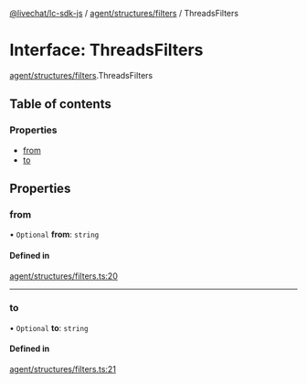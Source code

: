 [@livechat/lc-sdk-js](../README.md) / [agent/structures/filters](../modules/agent_structures_filters.md) / ThreadsFilters

# Interface: ThreadsFilters

[agent/structures/filters](../modules/agent_structures_filters.md).ThreadsFilters

## Table of contents

### Properties

- [from](agent_structures_filters.ThreadsFilters.md#from)
- [to](agent_structures_filters.ThreadsFilters.md#to)

## Properties

### from

• `Optional` **from**: `string`

#### Defined in

[agent/structures/filters.ts:20](https://github.com/livechat/lc-sdk-js/blob/d267eeb/src/agent/structures/filters.ts#L20)

___

### to

• `Optional` **to**: `string`

#### Defined in

[agent/structures/filters.ts:21](https://github.com/livechat/lc-sdk-js/blob/d267eeb/src/agent/structures/filters.ts#L21)
